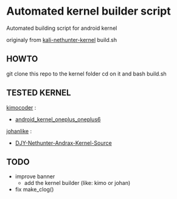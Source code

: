 # Automated kernel builder script

Automated building script for android kernel<br>

originaly from [kali-nethunter-kernel](https://gitlab.com/kalilinux/nethunter/build-scripts/kali-nethunter-kernel) build.sh

## HOWTO

git clone this repo to the kernel folder
cd on it and bash build.sh

## TESTED KERNEL
[kimocoder](https://github.com/kimocoder) :

- [android_kernel_oneplus_oneplus6](https://github.com/kimocoder/android_kernel_oneplus_oneplus6)

[johanlike](https://github.com/johanlike) :

- [DJY-Nethunter-Andrax-Kernel-Source](https://github.com/johanlike/DJY-Nethunter-Andrax-Kernel-Source)

## TODO
- improve banner
  - add the kernel builder (like: kimo or johan)
- fix make_clog()
